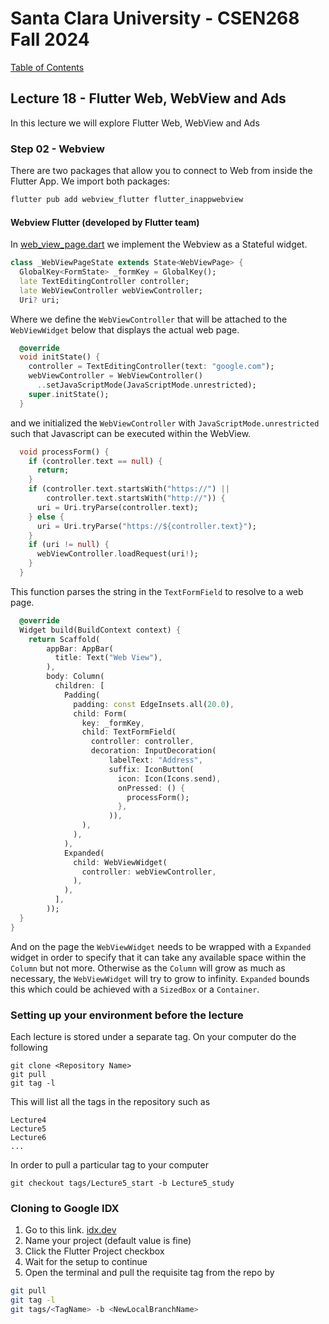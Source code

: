 # Santa Clara University - CSEN268 Fall 2024

[Table of Contents](/toc.md)


## Lecture 18 - Flutter Web, WebView and Ads
In this lecture we will explore Flutter Web, WebView and Ads

### Step 02 - Webview
There are two packages that allow you to connect to Web from inside the Flutter App. We import both packages:
```zsh
flutter pub add webview_flutter flutter_inappwebview
```

#### Webview Flutter (developed by Flutter team)
In [web_view_page.dart](/lib/pages/web_view_page.dart) we implement the Webview as a Stateful widget.
```dart
class _WebViewPageState extends State<WebViewPage> {
  GlobalKey<FormState> _formKey = GlobalKey();
  late TextEditingController controller;
  late WebViewController webViewController;
  Uri? uri;
```
Where we define the `WebViewController` that will be attached to the `WebViewWidget` below that displays  the actual web page.
```dart
  @override
  void initState() {
    controller = TextEditingController(text: "google.com");
    webViewController = WebViewController()
      ..setJavaScriptMode(JavaScriptMode.unrestricted);
    super.initState();
  }
```
and we initialized the `WebViewController` with `JavaScriptMode.unrestricted` such that Javascript can be executed within the WebView.
```dart
  void processForm() {
    if (controller.text == null) {
      return;
    }
    if (controller.text.startsWith("https://") ||
        controller.text.startsWith("http://")) {
      uri = Uri.tryParse(controller.text);
    } else {
      uri = Uri.tryParse("https://${controller.text}");
    }
    if (uri != null) {
      webViewController.loadRequest(uri!);
    }
  }
```
This function parses the string in the `TextFormField` to resolve to a web page.
```dart
  @override
  Widget build(BuildContext context) {
    return Scaffold(
        appBar: AppBar(
          title: Text("Web View"),
        ),
        body: Column(
          children: [
            Padding(
              padding: const EdgeInsets.all(20.0),
              child: Form(
                key: _formKey,
                child: TextFormField(
                  controller: controller,
                  decoration: InputDecoration(
                      labelText: "Address",
                      suffix: IconButton(
                        icon: Icon(Icons.send),
                        onPressed: () {
                          processForm();
                        },
                      )),
                ),
              ),
            ),
            Expanded(
              child: WebViewWidget(
                controller: webViewController,
              ),
            ),
          ],
        ));
  }
}
```
And on the page the `WebViewWidget` needs to be wrapped with a `Expanded` widget in order to specify that it can take any available space within the `Column` but not more. Otherwise as the `Column` will grow as much as necessary, the `WebViewWidget` will try to grow to infinity. `Expanded` bounds this which could be achieved with a `SizedBox` or a `Container`.


### Setting up your environment before the lecture

Each lecture is stored under a separate tag. On your computer do the following

    git clone <Repository Name>
    git pull
    git tag -l

This will list all the tags in the repository such as

    Lecture4
    Lecture5
    Lecture6
    ...

In order to pull a particular tag to your computer

    git checkout tags/Lecture5_start -b Lecture5_study

### Cloning to Google IDX

1. Go to this link. [idx.dev](https://idx.google.com/import?url=https://github.com/mehmetartun/CSEN268-F24)
2. Name your project (default value is fine)
3. Click the Flutter Project checkbox
4. Wait for the setup to continue
5. Open the terminal and pull the requisite tag from the repo by
```zsh
git pull
git tag -l
git tags/<TagName> -b <NewLocalBranchName>
```



